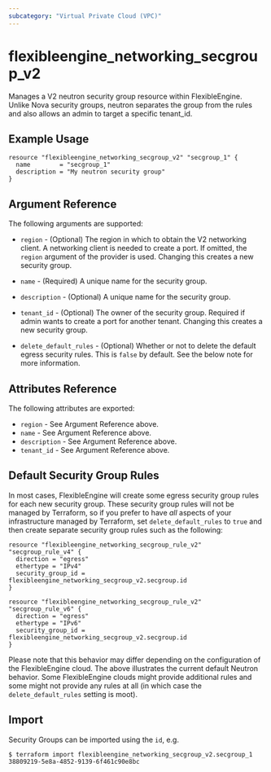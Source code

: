 ```yaml
---
subcategory: "Virtual Private Cloud (VPC)"
---
```


# flexibleengine_networking_secgroup_v2

Manages a V2 neutron security group resource within FlexibleEngine.
Unlike Nova security groups, neutron separates the group from the rules
and also allows an admin to target a specific tenant_id.

## Example Usage

```hcl
resource "flexibleengine_networking_secgroup_v2" "secgroup_1" {
  name        = "secgroup_1"
  description = "My neutron security group"
}
```

## Argument Reference

The following arguments are supported:

* `region` - (Optional) The region in which to obtain the V2 networking client.
    A networking client is needed to create a port. If omitted, the
    `region` argument of the provider is used. Changing this creates a new
    security group.

* `name` - (Required) A unique name for the security group.

* `description` - (Optional) A unique name for the security group.

* `tenant_id` - (Optional) The owner of the security group. Required if admin
    wants to create a port for another tenant. Changing this creates a new
    security group.

* `delete_default_rules` - (Optional) Whether or not to delete the default
    egress security rules. This is `false` by default. See the below note
    for more information.

## Attributes Reference

The following attributes are exported:

* `region` - See Argument Reference above.
* `name` - See Argument Reference above.
* `description` - See Argument Reference above.
* `tenant_id` - See Argument Reference above.

## Default Security Group Rules

In most cases, FlexibleEngine will create some egress security group rules for each
new security group. These security group rules will not be managed by
Terraform, so if you prefer to have *all* aspects of your infrastructure
managed by Terraform, set `delete_default_rules` to `true` and then create
separate security group rules such as the following:

```hcl
resource "flexibleengine_networking_secgroup_rule_v2" "secgroup_rule_v4" {
  direction = "egress"
  ethertype = "IPv4"
  security_group_id = flexibleengine_networking_secgroup_v2.secgroup.id
}

resource "flexibleengine_networking_secgroup_rule_v2" "secgroup_rule_v6" {
  direction = "egress"
  ethertype = "IPv6"
  security_group_id = flexibleengine_networking_secgroup_v2.secgroup.id
}
```

Please note that this behavior may differ depending on the configuration of
the FlexibleEngine cloud. The above illustrates the current default Neutron
behavior. Some FlexibleEngine clouds might provide additional rules and some might
not provide any rules at all (in which case the `delete_default_rules` setting
is moot).

## Import

Security Groups can be imported using the `id`, e.g.

```
$ terraform import flexibleengine_networking_secgroup_v2.secgroup_1 38809219-5e8a-4852-9139-6f461c90e8bc
```
